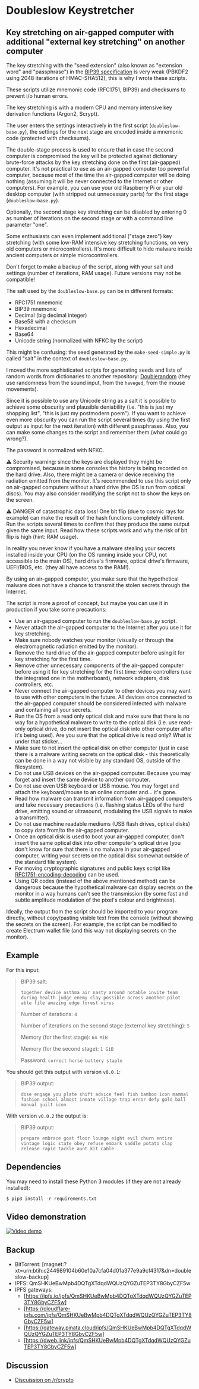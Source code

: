 # Doubleslow Keystretcher
## Key stretching on air-gapped computer with additional "external key stretching" on another computer

The key stretching with the "seed extension" (also known as "extension word" and "passphrase") in the [BIP39 specification](https://github.com/bitcoin/bips/blob/master/bip-0039.mediawiki) is very weak (PBKDF2 using 2048 iterations of HMAC-SHA512), this is why I wrote these scripts.

These scripts utilize mnemonic code (RFC1751, BIP39) and checksums to prevent i/o human errors. 

The key stretching is with a modern CPU and memory intensive key derivation functions (Argon2, Scrypt).

The user enters the settings interactively in the first script (`doubleslow-base.py`), the settings for the next stage are encoded inside a mnemonic code (protected with checksums).

The double-stage process is used to ensure that in case the second computer is compromised the key will be protected against dictionary brute-force attacks by the key stretching done on the first (air-gapped) computer. It's not practical to use as an air-gapped computer too powerful computer, because most of the time the air-gapped computer will be doing nothing (assuming it will be never connected to the Internet or other computers). For example, you can use your old Raspberry Pi or your old desktop computer (with stripped out unnecessary parts) for the first stage (`doubleslow-base.py`).

Optionally, the second stage key stretching can be disabled by entering 0 as number of iterations on the second stage or with a command line parameter "one".

Some enthusiasts can even implement additional ("stage zero") key stretching (with some low-RAM intensive key stretching functions, on very old computers or microcontrollers). It's more difficult to hide malware inside ancient computers or simple microcontrollers.

Don't forget to make a backup of the script, along with your salt and settings (number of iterations, RAM usage). Future versions may not be compatible!

The salt used by the `doubleslow-base.py` can be in different formats:

* RFC1751 mnemonic
* BIP39 mnemonic
* Decimal (big decimal integer)
* Base58 with a checksum
* Hexadecimal
* Base64
* Unicode string (normalized with NFKC by the script)

This might be confusing: the seed generated by the `make-seed-simple.py` is called "salt" in the context of `doubleslow-base.py`.

I moved the more sophisticated scripts for generating seeds and lists of random words from dictionaries to another repository: [Doublerandom](https://github.com/vstoykovbg/doublerandom) (they use randomness from the sound input, from the `haveged`, from the mouse movements).

Since it is possible to use any Unicode string as a salt it is possible to achieve some obscurity and plausible deniability (i.e. "this is just my shopping list", "this is just my postmodern poem"). If you want to achieve even more obscurity you can run the script several times (by using the first output as input for the next iteration) with different passphrases. Also, you can make some changes to the script and remember them (what could go wrong?).

The password is normalized with NFKC.

:warning: Security warning: since the keys are displayed they might be compromised, because in some consoles the history is being recorded on the hard drive. Also, there might be a camera or device receiving the radiation emitted from the monitor. It's recommended to use this script only on air-gapped computers without a hard drive (the OS is run from optical discs). You may also consider modifying the script not to show the keys on the screen.

:warning: DANGER of catastrophic data loss! One bit flip (due to cosmic rays for example) can make the result of the hash functions completely different. Run the scripts several times to confirm that they produce the same output given the same input. Read how these scripts work and why the risk of bit flip is high (hint: RAM usage).</p>

In reality you never know if you have a malware stealing your secrets installed inside your CPU (on the OS running inside your CPU, not accessible to the main OS), hard drive's firmware, optical drive's firmware, UEFI/BIOS, etc. (they all have access to the RAM!).

By using an air-gapped computer, you make sure that the hypothetical malware does not have a chance to transmit the stolen secrets through the Internet.

The script is more a proof of concept, but maybe you can use it in production if you take some precautions:

- Use an air-gapped computer to run the `doubleslow-base.py` script.
- Never attach the air-gapped computer to the Internet after you use it for key stretching.
- Make sure nobody watches your monitor (visually or through the electromagnetic radiation emitted by the monitor).
- Remove the hard drive of the air-gapped computer before using it for key stretching for the first time.
- Remove other unnecessary components of the air-gapped computer before using it for key stretching for the first time: video controllers (use the integrated one in the motherboard), network adapters, disk controllers, etc.
- Never connect the air-gapped computer to other devices you may want to use with other computers in the future. All devices once connected to the air-gapped computer should be considered infected with malware and containing all your secrets.
- Run the OS from a read only optical disk and make sure that there is no way for a hypothetical malware to write to the optical disk (i.e. use read-only optical drive, do not insert the optical disk into other computer after it's being used). Are you sure that the optical drive is read only? What is under that sticker... 
- Make sure to not insert the optical disk on other computer (just in case there is a malware writing secrets on the optical disk - this theoretically can be done in a way not visible by any standard OS, outside of the filesystem).
- Do not use USB devices on the air-gapped computer. Because you may forget and insert the same device to another computer.
- Do not use even USB keyboard or USB mouse. You may forget and attach the keyboard/mouse to an online computer and... it's gone.
- Read how malware can transmit information from air-gapped computers and take necessary precautions (i.e. flashing status LEDs of the hard drive, emitting sound or ultrasound, modulating the USB signals to make a transmitter).
- Do not use machine readable mediums (USB flash drives, optical disks) to copy data from/to the air-gapped computer.
- Once an optical disk is used to boot your air-gapped computer, don't insert the same optical disk into other computer's optical drive (you don't know for sure that there is no malware in your air-gapped computer, writing your secrets on the optical disk somewhat outside of the standard file system).
- For moving cryptographic signatures and public keys script like [RFC1751-encoding-decoding](https://github.com/vstoykovbg/RFC1751-encoding-decoding) can be used.
- Using QR codes (instead of the above mentioned method) can be dangerous because the hypothetical malware can display secrets on the monitor in a way humans can't see the transmission (by some fast and subtle amplitude modulation of the pixel's colour and brightness).

Ideally, the output from the script should be imported to your program directly, without copy/pasting visible text from the console (without showing the secrets on the screen). For example, the script can be modified to create Electrum wallet file (and this way not displaying secrets on the monitor).

## Example

For this input:

<blockquote>
BIP39 salt:
  
```together device asthma air nasty around notable invite team during health judge enemy clay possible across another pilot able file amazing edge forest virus``` 

Number of iterations: `4`

Number of iterations on the second stage (external key stretching): `5`

Memory (for the first stage): `64 MiB`

Memory (for the second stage): `1 GiB`

Password: `correct horse battery staple`
</blockquote>

You should get this output with version `v0.0.1`:

<blockquote>BIP39 output:
  
 ```dose engage you plate shift advice feel fish bamboo icon mammal fashion school almost inmate village trap error defy gold ball manual guilt icon```</blockquote>

With version `v0.0.2` the output is:

<blockquote>BIP39 output:
  
 ```prepare embrace goat floor lounge eight evil churn entire vintage logic state obey refuse embark saddle potato clap release rapid tackle aunt kit cable```</blockquote>


## Dependencies

You may need to install these Python 3 modules (if they are not already installed):

```
$ pip3 install -r requirements.txt
```

## Video demonstration

[![Video demo](http://img.youtube.com/vi/O-MAZZgX868/0.jpg)](http://www.youtube.com/watch?v=O-MAZZgX868)

## Backup

- BitTorrent: [magnet:?xt=urn:btih:c244989104b60e10a7cfa04d01a377e9a9cf4317&dn=doubleslow-backup]
- IPFS: QmSHKUeBwMpb4DQTgXTdqdWQUzQYGZuTEP3TY8GbyCZF5w
- IPFS gateways:
    - [https://ipfs.io/ipfs/QmSHKUeBwMpb4DQTgXTdqdWQUzQYGZuTEP3TY8GbyCZF5w]
    - [https://cloudflare-ipfs.com/ipfs/QmSHKUeBwMpb4DQTgXTdqdWQUzQYGZuTEP3TY8GbyCZF5w]
    - [https://gateway.pinata.cloud/ipfs/QmSHKUeBwMpb4DQTgXTdqdWQUzQYGZuTEP3TY8GbyCZF5w]
    - [https://dweb.link/ipfs/QmSHKUeBwMpb4DQTgXTdqdWQUzQYGZuTEP3TY8GbyCZF5w]


## Discussion

* [Discuission on /r/crypto](https://old.reddit.com/r/crypto/comments/ijln29/i_made_a_key_stretching_script_what_could_go/)

